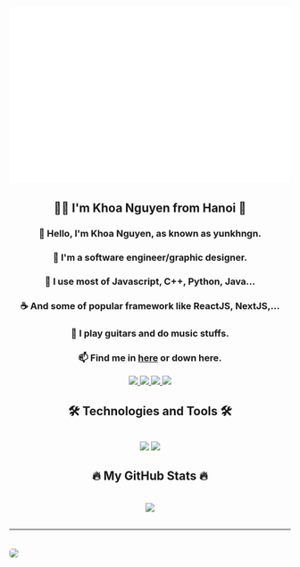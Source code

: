 <a href="#" target="_blank">
  <img src="svg/khoanguyen.svg" width="1200" alt="khoanguyen-official" />
</a>

<h2 align="center">🧑‍💻 I'm Khoa Nguyen from Hanoi 🎸</h2>
<div align="center">
<h3 align="center">👋 Hello, I'm Khoa Nguyen, as known as yunkhngn.</h3>
<h3>👀 I'm a software engineer/graphic designer.</h3>
<h3>🌱 I use most of Javascript, C++, Python, Java...</h3>
<h3>☕ And some of popular framework like ReactJS, NextJS,...</h3>
<h3>🎸 I play guitars and do music stuffs.</h3>
<h3>📫 Find me in <a href="https:www.khoanguyen.codes/" target="_blank">here</a> or down here.</h3>
</div>
<div align="center"> 
<a href="https://khoanguyen.codes" target="_blank">
     <img src="https://img.shields.io/badge/Website-ffffff?style=for-the-badge&logo=google-chrome&logoColor=1f1f1f" target="_blank" />
  </a>
  <a href="https://www.facebook.com/yun.khngn/">
    <img src="https://img.shields.io/badge/Facebook-1877F2?style=for-the-badge&logo=facebook&logoColor=white" />
  </a>
  <a href="https://www.instagram.com/yun.khngn/">
    <img src="https://img.shields.io/badge/Instagram-E4405F?style=for-the-badge&logo=instagram&logoColor=white" />
  </a>
  <a href="https://www.behance.net/yunkhngn_" target="_blank">
    <img src="https://img.shields.io/badge/Behance-053eff?style=for-the-badge&logo=behance&logoColor=white" target="_blank" />
  </a>
</div>
<h2 align="center">🛠 Technologies and Tools 🛠</h2>
<br/>
<div align="center">
    <img src="https://skillicons.dev/icons?i=react,nextjs,nodejs,html,css,javascript,typescript,git,photoshop,ai,pr,blender" />
    <img src="https://skillicons.dev/icons?i=mui,python,vscode,github,express,firebase,cpp,java,threejs,vercel,xd" /><br>
</div>

<h2 align="center">🔥 My GitHub Stats 🔥</h2>
<br>
<div align=center>
  <a href="#" title="Yunkhngn">
    <img align="center" src="https://github-readme-streak-stats.herokuapp.com?user=yunkhngn&theme=dark&hide_border=true&date_format=M%20j%5B%2C%20Y%5D" />
  </a>

</div>
<br>
<hr/>
<img src="https://user-images.githubusercontent.com/44545000/168491799-abde2092-271b-4546-9a62-a1debe6cddf8.gif" style="border-radius:5px; margin-top:20px">
